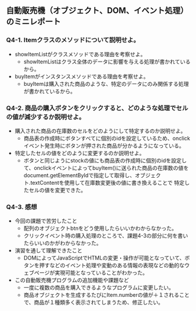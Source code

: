 ## 自動販売機（オブジェクト、DOM、イベント処理）のミニレポート
### Q4-1. Itemクラスのメソッドについて説明せよ。
* showItemListがクラスメソッドである理由を考察せよ。
  * showItemListはクラス全体のデータに影響を与える処理が書かれているから。
* buyItemがインスタンスメソッドである理由を考察せよ。
  * buyItemは購入された商品のような、特定のデータにのみ関係する処理が書かれているから。
### Q4-2. 商品の購入ボタンをクリックすると、どのような処理でセルの値が減少するか説明せよ。
* 購入された商品の在庫数のセルをどのようにして特定するのか説明せよ。
  * 商品表の作成時にボタンすべてに個別のidを設定しているため、onclickイベント発生時にボタンが押された商品が分かるようになっている。
* 特定したセルの値をどのように変更するのか説明せよ。
  * ボタンと同じようにstockの値にも商品表の作成時に個別のidを設定して、onclickイベントによってbuyItem()に送られた商品の在庫数の値をdocument.getElementByIdで指定して取得し、オブジェクト.textContentを使用して在庫数変更後の値に書き換えることで 特定したセルの値を変更できた。
### Q4-3. 感想
* 今回の課題で苦労したこと
  * 配列のオブジェクトbtnをどう使用したらいいかわからなかった。
  * クリックイベント時の購入処理のところで、課題4-3の部分に何を書いたらいいのかがわからなかった。
* 演習を通して理解できたこと
  * DOMによってJavaScriptでHTMLの変更・操作が可能となっていて、ボタンを押すなどのイベント処理や変動のある情報の表現などの動的なウェブページが実現可能となっていることがわかった。
* この自動販売機プログラムの追加機能や課題など
  * 一度に複数の商品を購入できるようなプログラムに変更したい。
  * 商品オブジェクトを生成するたびにItem.numberの値が＋１されることで、商品が１種類多く表示されてしまうため、修正したい。
